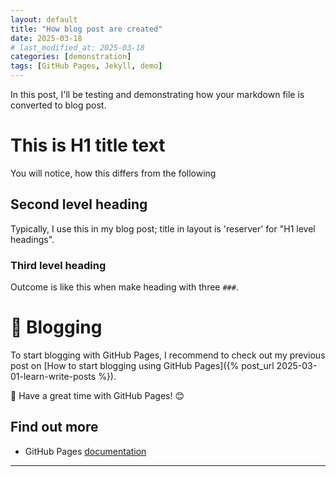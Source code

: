 ```yaml
---
layout: default
title: "How blog post are created"
date: 2025-03-18
# last_modified_at: 2025-03-18
categories: [demonstration]
tags: [GitHub Pages, Jekyll, demo]
---
```


In this post, I'll be testing and demonstrating how your markdown file is converted to blog post.

# This is H1 title text
You will notice, how this differs from the following

## Second level heading
Typically, I use this in my blog post; title in layout is 'reserver' for "H1 level headings".

### Third level heading
Outcome is like this when make heading with three `###`.


# 📝 Blogging
To start blogging with GitHub Pages,  I recommend to check out my previous post on [How to start blogging using GitHub Pages]({% post_url 2025-03-01-learn-write-posts %}).


📝 Have a great time with GitHub Pages! 😊

## <span id="ref"> Find out more </span>
- GitHub Pages [documentation](https://pages.github.com/)

--- 
